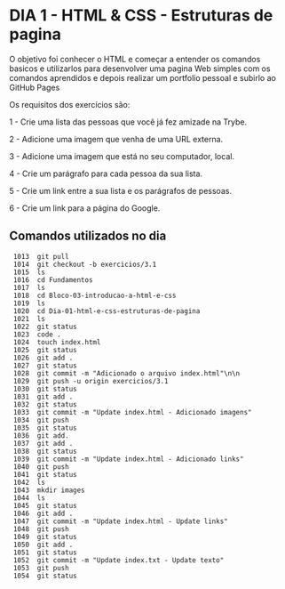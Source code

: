 # DIA 1 - HTML & CSS - Estruturas de pagina

O objetivo foi conhecer o HTML e começar a entender os comandos basicos e utilizarlos para desenvolver uma pagina Web simples com os comandos aprendidos e depois realizar um portfolio pessoal e subirlo ao GitHub Pages

Os requisitos dos exercícios são:

1 - Crie uma lista das pessoas que você já fez amizade na Trybe.

2 - Adicione uma imagem que venha de uma URL externa.

3 - Adicione uma imagem que está no seu computador, local.

4 - Crie um parágrafo para cada pessoa da sua lista.

5 - Crie um link entre a sua lista e os parágrafos de pessoas.

6 - Crie um link para a página do Google.


## Comandos utilizados no dia
```
 1013  git pull
 1014  git checkout -b exercicios/3.1
 1015  ls
 1016  cd Fundamentos
 1017  ls
 1018  cd Bloco-03-introducao-a-html-e-css
 1019  ls
 1020  cd Dia-01-html-e-css-estruturas-de-pagina
 1021  ls
 1022  git status
 1023  code .
 1024  touch index.html
 1025  git status
 1026  git add .
 1027  git status
 1028  git commit -m "Adicionado o arquivo index.html"\n\n
 1029  git push -u origin exercicios/3.1
 1030  git status
 1031  git add .
 1032  git status
 1033  git commit -m "Update index.html - Adicionado imagens"
 1034  git push
 1035  git status
 1036  git add.
 1037  git add .
 1038  git status
 1039  git commit -m "Update index.html - Adicionado links"
 1040  git push
 1041  git status
 1042  ls
 1043  mkdir images
 1044  ls
 1045  git status
 1046  git add .
 1047  git commit -m "Update index.html - Update links"
 1048  git push
 1049  git status
 1050  git add .
 1051  git status
 1052  git commit -m "Update index.txt - Update texto"
 1053  git push
 1054  git status
 ```
